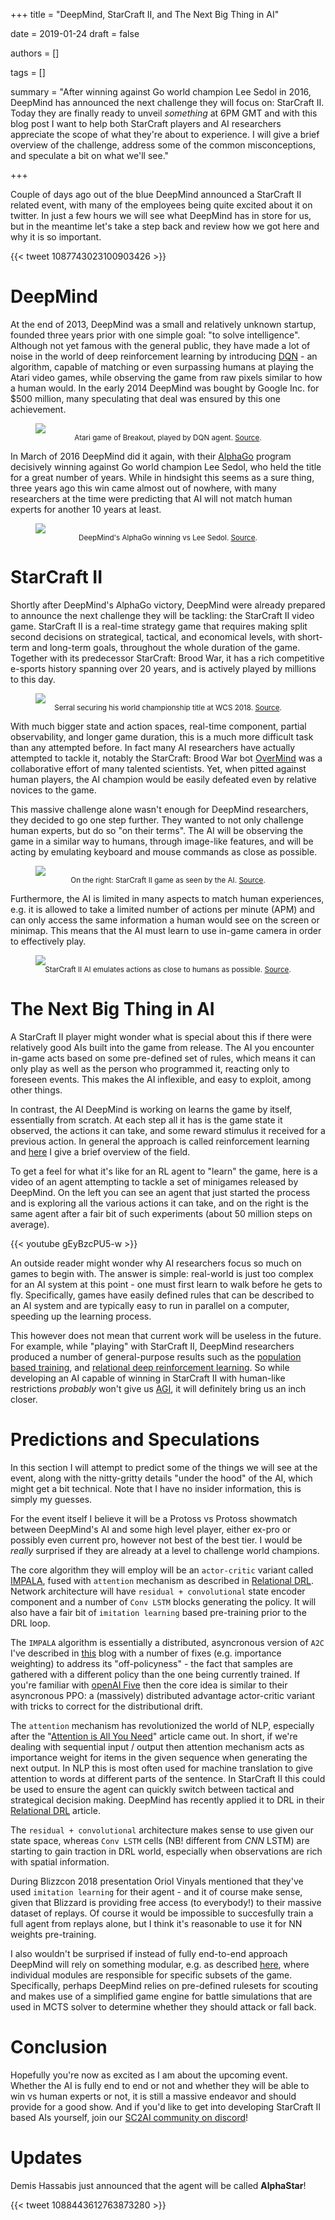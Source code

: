 +++
title = "DeepMind, StarCraft II, and The Next Big Thing in AI"

date = 2019-01-24
draft = false

authors = []

tags = []

summary = "After winning against Go world champion Lee Sedol in 2016, DeepMind has announced the  next challenge they will focus on: StarCraft II. Today they are finally ready to unveil *something* at 6PM GMT and with this blog post I want to help both StarCraft players and AI researchers appreciate the scope of what they're about to experience. I will give a brief overview of the challenge, address some of the common misconceptions, and speculate a bit on what we'll see."

+++

Couple of days ago out of the blue DeepMind announced a StarCraft II related event, with many of the employees being quite excited about it on twitter. In just a few hours we will see what DeepMind has in store for us, but in the meantime let's take a step back and review how we got here and why it is so important.

{{< tweet 1087743023100903426 >}}

# DeepMind

At the end of 2013, DeepMind was a small and relatively unknown startup, founded three years prior with one simple goal: "to solve intelligence". Although not yet famous with the general public, they have made a lot of noise in the world of deep reinforcement learning by introducing [DQN](https://deepmind.com/research/dqn/) - an algorithm, capable of matching or even surpassing humans at playing the Atari video games, while observing the game from raw pixels similar to how a human would. In the early 2014 DeepMind was bought by Google Inc. for $500 million, many speculating that deal was ensured by this one achievement.

<figure>
  <img src="https://raw.githubusercontent.com/kuz/DeepMind-Atari-Deep-Q-Learner/master/gifs/breakout.gif"  />
  <figcaption style="text-align: center;">
      <small>Atari game of Breakout, played by DQN agent. <a href="https://github.com/kuz/DeepMind-Atari-Deep-Q-Learner">Source</a>.</small>
  </figcaption>
</figure>

In March of 2016 DeepMind did it again, with their [AlphaGo](https://deepmind.com/research/alphago/) program decisively winning against Go world champion Lee Sedol, who held the title for a great number of years. While in hindsight this seems as a sure thing, three years ago this win came almost out of nowhere, with many researchers at the time were predicting that AI will not match human experts for another 10 years at least.

<figure>
  <img src="https://i.imgur.com/NNIEdt5.jpg"  />
  <figcaption style="text-align: center;">
      <small>DeepMind's AlphaGo winning vs Lee Sedol. <a href="https://www.engadget.com/2016/03/12/watch-alphago-vs-lee-sedol-round-3-live-right-now/">Source</a>.</small>
  </figcaption>
</figure>

# StarCraft II

Shortly after DeepMind's AlphaGo victory, DeepMind were already prepared to announce the next challenge they will be tackling: the StarCraft II video game. StarCraft II is a real-time strategy game that requires making split second decisions on strategical, tactical, and economical levels, with short-term and long-term goals, throughout the whole duration of the game. Together with its predecessor StarCraft: Brood War, it has a rich competitive e-sports history spanning over 20 years, and is actively played by millions to this day.

<figure>
  <img src="https://i.imgur.com/yaOixgL.png"  />
  <figcaption style="text-align: center;">
      <small>Serral securing his world championship title at WCS 2018. <a href="https://youtu.be/ZO9kqMGK190">Source</a>.</small>
  </figcaption>
</figure>

With much bigger state and action spaces, real-time component, partial observability, and longer game duration, this is a much more difficult task than any attempted before. In fact many AI researchers have actually attempted to tackle it, notably the StarCraft: Brood War bot [OverMind](https://arstechnica.com/gaming/2011/01/skynet-meets-the-swarm-how-the-berkeley-overmind-won-the-2010-starcraft-ai-competition/) was a collaborative effort of many talented scientists. Yet, when pitted against human players, the AI champion would be easily defeated even by relative novices to the game.

This massive challenge alone wasn't enough for DeepMind researchers, they decided to go one step further. They wanted to not only challenge human experts, but do so "on their terms". The AI will be observing the game in a similar way to humans, through image-like features, and will be acting by emulating keyboard and mouse commands as close as possible.

<figure>
  <img src="https://i.imgur.com/9FQkrkJ.jpg"  />
  <figcaption style="text-align: center;">
      <small>On the right: StarCraft II game as seen by the AI. <a href="https://deepmind.com/blog/deepmind-and-blizzard-open-starcraft-ii-ai-research-environment/">Source</a>.</small>
  </figcaption>
</figure>

Furthermore, the AI is limited in many aspects to match human experiences, e.g. it is allowed to take a limited number of actions per minute (APM) and can only access the same information a human would see on the screen or minimap. This means that the AI must learn to use in-game camera in order to effectively play.

<figure>
  <img src="https://storage.googleapis.com/deepmind-live-cms/documents/Oriol-Fig-Anim-170809-Optimised-r03.gif"  />
  <figcaption style="text-align: center;">
      <small>StarCraft II AI emulates actions as close to humans as possible. <a href="https://deepmind.com/blog/deepmind-and-blizzard-open-starcraft-ii-ai-research-environment/">Source</a>.</small>
  </figcaption>
</figure>

# The Next Big Thing in AI

A StarCraft II player might wonder what is special about this if there were relatively good AIs built into the game from release. The AI you encounter in-game acts based on some pre-defined set of rules, which means it can only play as well as the person who programmed it, reacting only to foreseen events. This makes the AI inflexible, and easy to exploit, among other things. 

In contrast, the AI DeepMind is working on learns the game by itself, essentially from scratch. At each step all it has is the game state it observed, the actions it can take, and some reward stimulus it received for a previous action. In general the approach is called reinforcement learning and [here](http://inoryy.com/post/tensorflow2-deep-reinforcement-learning/) I give a brief overview of the field.

To get a feel for what it's like for an RL agent to "learn" the game, here is a video of an agent attempting to tackle a set of minigames released by DeepMind. On the left you can see an agent that just started the process and is exploring all the various actions it can take, and on the right is the same agent after a fair bit of such experiments (about 50 million steps on average).

{{< youtube gEyBzcPU5-w >}}
<br/>

An outside reader might wonder why AI researchers focus so much on games to begin with. The answer is simple: real-world is just too complex for an AI system at this point - one must first learn to walk before he gets to fly. Specifically, games have easily defined rules that can be described to an AI system and are typically easy to run in parallel on a computer, speeding up the learning process.

This however does not mean that current work will be useless in the future. For example, while "playing" with StarCraft II, DeepMind researchers produced a number of general-purpose results such as the [population based training](https://deepmind.com/blog/population-based-training-neural-networks/), and [relational deep reinforcement learning](https://openreview.net/forum?id=HkxaFoC9KQ). So while developing an AI capable of winning in StarCraft II with human-like restrictions *probably* won't give us [AGI](https://en.wikipedia.org/wiki/Artificial_general_intelligence), it will definitely bring us an inch closer.


# Predictions and Speculations

In this section I will attempt to predict some of the things we will see at the event, along with the nitty-gritty details "under the hood" of the AI, which might get a bit technical. Note that I have no insider information, this is simply my guesses.

For the event itself I believe it will be a Protoss vs Protoss showmatch between DeepMind's AI and some high level player, either ex-pro or possibly even current pro, however not best of the best tier. I would be *really* surprised if they are already at a level to challenge world champions.

The core algorithm they will employ will be an `actor-critic` variant called [IMPALA](https://deepmind.com/blog/impala-scalable-distributed-deeprl-dmlab-30/), fused with `attention` mechanism as described in [Relational DRL](https://openreview.net/forum?id=HkxaFoC9KQ). Network architecture will have `residual + convolutional` state encoder component and a number of `Conv LSTM` blocks generating the policy. It will also have a fair bit of `imitation learning` based pre-training prior to the DRL loop.

The `IMPALA` algorithm is essentially a distributed, asyncronous version of `A2C` I've described in [this](http://inoryy.com/post/tensorflow2-deep-reinforcement-learning/) blog with a number of fixes (e.g. importance weighting) to address its "off-policyness" - the fact that samples are gathered with a different policy than the one being currently trained. If you're familiar with [openAI Five](https://blog.openai.com/openai-five/) then the core idea is similar to their asyncronous PPO: a (massively) distributed advantage actor-critic variant with tricks to correct for the distributional drift.

The `attention` mechanism has revolutionized the world of NLP, especially after the "[Attention is All You Need](https://arxiv.org/abs/1706.03762)" article came out. In short, if we're dealing with sequential input / output then attention mechanism acts as importance weight for items in the given sequence when generating the next output. In NLP this is most often used for machine translation to give attention to words at different parts of the sentence. In StarCraft II this could be used to ensure the agent can quickly switch between tactical and strategical decision making. DeepMind has recently applied it to DRL in their [Relational DRL](https://openreview.net/forum?id=HkxaFoC9KQ) article. 

The `residual + convolutional` architecture makes sense to use given our state space, whereas `Conv LSTM` cells (NB! different from *CNN* LSTM) are starting to gain traction in DRL world, especially when observations are rich with spatial information.

During Blizzcon 2018 presentation Oriol Vinyals mentioned that they've used `imitation learning` for their agent - and it of course make sense, given that Blizzard is providing free access (to everybody!) to their massive dataset of replays. Of course it would be impossible to succesfully train a full agent from replays alone, but I think it's reasonable to use it for NN weights pre-training.

I also wouldn't be surprised if instead of fully end-to-end approach DeepMind will rely on something modular, e.g. as described [here](https://arxiv.org/abs/1811.03555), where individual modules are responsible for specific subsets of the game. Specifically, perhaps DeepMind relies on pre-defined rulesets for scouting and makes use of a simplified game engine for battle simulations that are used in MCTS solver to determine whether they should attack or fall back.

# Conclusion

Hopefully you're now as excited as I am about the upcoming event. Whether the AI is fully end to end or not and whether they will be able to win vs human experts or not, it is still a massive endeavor and should provide for a good show. And if you'd like to get into developing StarCraft II based AIs yourself, join our [SC2AI community on discord](https://discordapp.com/invite/Emm5Ztz)!

# Updates

Demis Hassabis just announced that the agent will be called **AlphaStar**!

{{< tweet 1088443612763873280 >}}
